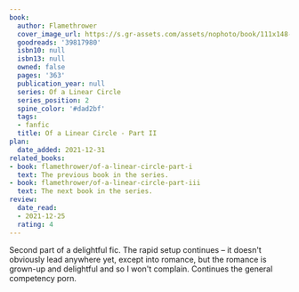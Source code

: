 ```yaml
---
book:
  author: Flamethrower
  cover_image_url: https://s.gr-assets.com/assets/nophoto/book/111x148-bcc042a9c91a29c1d680899eff700a03.png
  goodreads: '39817980'
  isbn10: null
  isbn13: null
  owned: false
  pages: '363'
  publication_year: null
  series: Of a Linear Circle
  series_position: 2
  spine_color: '#dad2bf'
  tags:
  - fanfic
  title: Of a Linear Circle - Part II
plan:
  date_added: 2021-12-31
related_books:
- book: flamethrower/of-a-linear-circle-part-i
  text: The previous book in the series.
- book: flamethrower/of-a-linear-circle-part-iii
  text: The next book in the series.
review:
  date_read:
  - 2021-12-25
  rating: 4
---
```


Second part of a delightful fic. The rapid setup continues – it doesn't obviously lead anywhere yet, except into
romance, but the romance is grown-up and delightful and so I won't complain. Continues the general competency porn.
